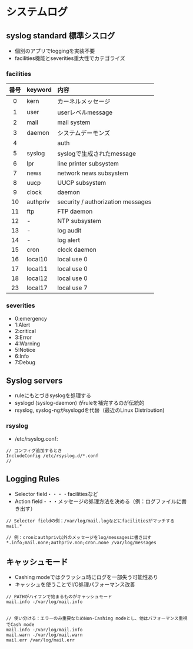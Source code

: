 # システムログ


## syslog standard 標準シスログ

* 個別のアプリでloggingを実装不要
* facilities機能とseverities重大性でカテゴライズ

### facilities

|番号|keyword|内容|
|:------------:|:-----------|:-----------|
|0|kern|カーネルメッセージ|
|1|user|userレベルmessage|
|2|mail|mail system|
|3|daemon|システムデーモンズ|
|4||auth|security / authorizationメッセージ
|5|syslog|syslogで生成されたmessage|
|6|lpr|line printer subsystem|
|7|news|network news subsystem|
|8|uucp|UUCP subsystem|
|9|clock|daemon|
|10|authpriv|security / authorization messages|
|11|ftp|FTP daemon|
|12|-|NTP subsystem|
|13|-|log audit|
|14|-|log alert|
|15|cron|clock daemon|
|16|local10|local use 0|
|17|local11|local use 0|
|18|local12|local use 0|
|23|local17|local use 7|


### severities 

* 0:emergency
* 1:Alert
* 2:critical
* 3:Error
* 4:Warning
* 5:Notice
* 6:Info
* 7:Debug


## Syslog servers

* ruleにもとづきsyslogを処理する
* syslogd (syslog-daemon) がruleを補完するのが伝統的
* rsyslog, syslog-ngがsyslogdを代替（最近のLinux Distribution)

### rsyslog

* /etc/rsyslog.conf:

```
// コンフィグ追加するとき
IncludeConfig /etc/rsyslog.d/*.conf
// 

```

## Logging  Rules

* Selector field・・・・facilitiesなど
* Action field・・・メッセージの処理方法を決める（例：ログファイルに書き出す）


```
// Selector fieldの例：/var/log/mail.logなどにfacilitiesがマッチする
mail.*

// 例：cronとauthpriv以外のメッセージをlog/messagesに書き出す
*.info;mail.none;authpriv.non;cron.none /var/log/messages
```

## キャッシュモード

* Cashing modeではクラッシュ時にログを一部失う可能性あり
* キャッシュを使うことでI/O処理パフォーマンス改善


```
// PATHがハイフンで始まるものがキャッシュモード
mail.info -/var/log/mail.info


// 使い分ける：エラーのみ重要なためNon-Cashing modeとし、他はパフォーマンス重視でCash mode
mail.info -/var/log/mail.info
mail.warn -/var/log/mail.warn
mail.err /var/log/mail.err
```
